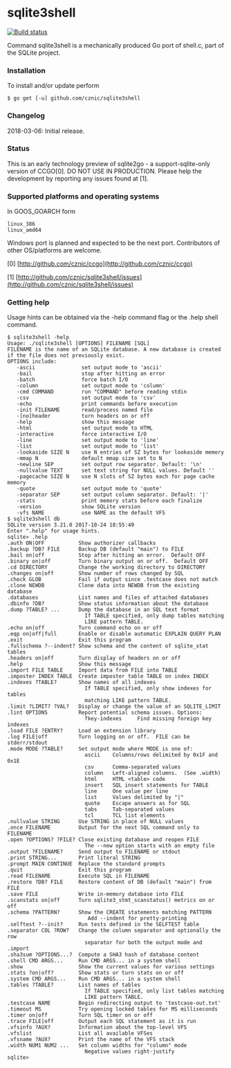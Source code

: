 # sqlite3shell
[![Build status](https://ci.appveyor.com/api/projects/status/7ucmixmtbwgh2n1g/branch/master?svg=true)](https://ci.appveyor.com/project/steffengy/sqlite3shell/branch/master)

Command sqlite3shell is a mechanically produced Go port of shell.c, part of
the SQLite project.

### Installation

To install and/or update perform

    $ go get [-u] github.com/cznic/sqlite3shell

### Changelog

2018-03-06: Initial release.

### Status

This is an early technology preview of sqlite2go - a support-sqlite-only
version of CCGO[0]. DO NOT USE IN PRODUCTION. Please help the development by
reporting any issues found at [1].

### Supported platforms and operating systems

In GOOS_GOARCH form

    linux_386
    linux_amd64

Windows port is planned and expected to be the next port. Contributors of
other OS/platforms are welcome.

[0] [http://github.com/cznic/ccgo](http://github.com/cznic/ccgo)

[1] [http://github.com/cznic/sqlite3shell/issues](http://github.com/cznic/sqlite3shell/issues)

### Getting help

Usage hints can be obtained via the -help command flag or the .help shell
command.

    $ sqlite3shell -help
    Usage: ./sqlite3shell [OPTIONS] FILENAME [SQL]
    FILENAME is the name of an SQLite database. A new database is created
    if the file does not previously exist.
    OPTIONS include:
       -ascii               set output mode to 'ascii'
       -bail                stop after hitting an error
       -batch               force batch I/O
       -column              set output mode to 'column'
       -cmd COMMAND         run "COMMAND" before reading stdin
       -csv                 set output mode to 'csv'
       -echo                print commands before execution
       -init FILENAME       read/process named file
       -[no]header          turn headers on or off
       -help                show this message
       -html                set output mode to HTML
       -interactive         force interactive I/O
       -line                set output mode to 'line'
       -list                set output mode to 'list'
       -lookaside SIZE N    use N entries of SZ bytes for lookaside memory
       -mmap N              default mmap size set to N
       -newline SEP         set output row separator. Default: '\n'
       -nullvalue TEXT      set text string for NULL values. Default ''
       -pagecache SIZE N    use N slots of SZ bytes each for page cache memory
       -quote               set output mode to 'quote'
       -separator SEP       set output column separator. Default: '|'
       -stats               print memory stats before each finalize
       -version             show SQLite version
       -vfs NAME            use NAME as the default VFS
    $ sqlite3shell db
    SQLite version 3.21.0 2017-10-24 18:55:49
    Enter ".help" for usage hints.
    sqlite> .help
    .auth ON|OFF           Show authorizer callbacks
    .backup ?DB? FILE      Backup DB (default "main") to FILE
    .bail on|off           Stop after hitting an error.  Default OFF
    .binary on|off         Turn binary output on or off.  Default OFF
    .cd DIRECTORY          Change the working directory to DIRECTORY
    .changes on|off        Show number of rows changed by SQL
    .check GLOB            Fail if output since .testcase does not match
    .clone NEWDB           Clone data into NEWDB from the existing database
    .databases             List names and files of attached databases
    .dbinfo ?DB?           Show status information about the database
    .dump ?TABLE? ...      Dump the database in an SQL text format
                             If TABLE specified, only dump tables matching
                             LIKE pattern TABLE.
    .echo on|off           Turn command echo on or off
    .eqp on|off|full       Enable or disable automatic EXPLAIN QUERY PLAN
    .exit                  Exit this program
    .fullschema ?--indent? Show schema and the content of sqlite_stat tables
    .headers on|off        Turn display of headers on or off
    .help                  Show this message
    .import FILE TABLE     Import data from FILE into TABLE
    .imposter INDEX TABLE  Create imposter table TABLE on index INDEX
    .indexes ?TABLE?       Show names of all indexes
                             If TABLE specified, only show indexes for tables
                             matching LIKE pattern TABLE.
    .limit ?LIMIT? ?VAL?   Display or change the value of an SQLITE_LIMIT
    .lint OPTIONS          Report potential schema issues. Options:
                             fkey-indexes     Find missing foreign key indexes
    .load FILE ?ENTRY?     Load an extension library
    .log FILE|off          Turn logging on or off.  FILE can be stderr/stdout
    .mode MODE ?TABLE?     Set output mode where MODE is one of:
                             ascii    Columns/rows delimited by 0x1F and 0x1E
                             csv      Comma-separated values
                             column   Left-aligned columns.  (See .width)
                             html     HTML <table> code
                             insert   SQL insert statements for TABLE
                             line     One value per line
                             list     Values delimited by "|"
                             quote    Escape answers as for SQL
                             tabs     Tab-separated values
                             tcl      TCL list elements
    .nullvalue STRING      Use STRING in place of NULL values
    .once FILENAME         Output for the next SQL command only to FILENAME
    .open ?OPTIONS? ?FILE? Close existing database and reopen FILE
                             The --new option starts with an empty file
    .output ?FILENAME?     Send output to FILENAME or stdout
    .print STRING...       Print literal STRING
    .prompt MAIN CONTINUE  Replace the standard prompts
    .quit                  Exit this program
    .read FILENAME         Execute SQL in FILENAME
    .restore ?DB? FILE     Restore content of DB (default "main") from FILE
    .save FILE             Write in-memory database into FILE
    .scanstats on|off      Turn sqlite3_stmt_scanstatus() metrics on or off
    .schema ?PATTERN?      Show the CREATE statements matching PATTERN
                              Add --indent for pretty-printing
    .selftest ?--init?     Run tests defined in the SELFTEST table
    .separator COL ?ROW?   Change the column separator and optionally the row
                             separator for both the output mode and .import
    .sha3sum ?OPTIONS...?  Compute a SHA3 hash of database content
    .shell CMD ARGS...     Run CMD ARGS... in a system shell
    .show                  Show the current values for various settings
    .stats ?on|off?        Show stats or turn stats on or off
    .system CMD ARGS...    Run CMD ARGS... in a system shell
    .tables ?TABLE?        List names of tables
                             If TABLE specified, only list tables matching
                             LIKE pattern TABLE.
    .testcase NAME         Begin redirecting output to 'testcase-out.txt'
    .timeout MS            Try opening locked tables for MS milliseconds
    .timer on|off          Turn SQL timer on or off
    .trace FILE|off        Output each SQL statement as it is run
    .vfsinfo ?AUX?         Information about the top-level VFS
    .vfslist               List all available VFSes
    .vfsname ?AUX?         Print the name of the VFS stack
    .width NUM1 NUM2 ...   Set column widths for "column" mode
                             Negative values right-justify
    sqlite> 
